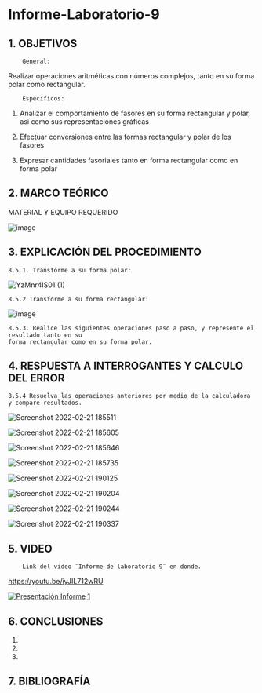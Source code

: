 # Informe-Laboratorio-9

## 1. OBJETIVOS
 
        General: 

Realizar operaciones aritméticas con números complejos, tanto en su forma polar como rectangular.

        Específicos: 
 
1. Analizar  el comportamiento de fasores en su forma rectangular y polar, asi como sus representaciones gráficas
        
2. Efectuar conversiones entre las formas rectangular y polar de los fasores
        
3. Expresar cantidades fasoriales tanto en forma rectangular como en forma polar
        

## 2. MARCO TEÓRICO



MATERIAL Y EQUIPO REQUERIDO

![image](https://user-images.githubusercontent.com/93396250/154873916-daf21dad-3567-42cf-bd2b-7c8c7fc4b5c2.png)



## 3. EXPLICACIÓN DEL PROCEDIMIENTO

	8.5.1. Transforme a su forma polar:
	
![YzMnr4IS01 (1)](https://user-images.githubusercontent.com/93826527/155039637-caa91c14-d689-485f-8f75-84640b859d55.png)



	8.5.2 Transforme a su forma rectangular:

![image](https://user-images.githubusercontent.com/93396250/154874809-3d3f1857-fc29-4c8d-b059-ba73ab8cc13f.png)


	8.5.3. Realice las siguientes operaciones paso a paso, y represente el resultado tanto en su 
	forma rectangular como en su forma polar.


## 4. RESPUESTA A INTERROGANTES Y CALCULO DEL ERROR

	8.5.4 Resuelva las operaciones anteriores por medio de la calculadora y compare resultados.
	
![Screenshot 2022-02-21 185511](https://user-images.githubusercontent.com/93826527/155039912-5c80a899-fc0e-4707-8caf-b94207503164.png)

![Screenshot 2022-02-21 185605](https://user-images.githubusercontent.com/93826527/155039973-a2f76fcd-fb8a-4344-928d-27c8e2f6a89f.png)

![Screenshot 2022-02-21 185646](https://user-images.githubusercontent.com/93826527/155040020-336cae75-04c7-43af-8c77-1a60db87c85b.png)

![Screenshot 2022-02-21 185735](https://user-images.githubusercontent.com/93826527/155040050-5dc8d72b-f187-475f-bee5-2501d3b696f6.png)

![Screenshot 2022-02-21 190125](https://user-images.githubusercontent.com/93826527/155040308-0d40b158-dd1f-4f08-b20d-abb1ca143f6f.png)

![Screenshot 2022-02-21 190204](https://user-images.githubusercontent.com/93826527/155040338-e0dc146f-6d25-4982-9669-320ccf997bea.png)

![Screenshot 2022-02-21 190244](https://user-images.githubusercontent.com/93826527/155040363-51025ba7-8f0b-466f-939e-35bda3ca160a.png)

![Screenshot 2022-02-21 190337](https://user-images.githubusercontent.com/93826527/155040414-4724080d-c362-4a39-b797-59471a814663.png)


      

## 5. VIDEO

        Link del video ¨Informe de laboratorio 9¨ en donde.
 
 https://youtu.be/iyJIL712wRU
 
[![Presentación Informe 1](https://img.youtube.com/vi/iyJIL712wRU/0.jpg)](https://www.youtube.com/watch?v=iyJIL712wRU)

## 6. CONCLUSIONES

   1. 
        
   2. 
        
   3. 
        


## 7. BIBLIOGRAFÍA


